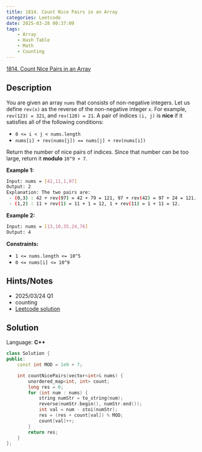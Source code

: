 ```yaml
---
title: 1814. Count Nice Pairs in an Array
categories: Leetcode
date: 2025-03-28 00:37:09
tags:
    - Array
    - Hash Table
    - Math
    - Counting
---
```


[1814. Count Nice Pairs in an Array](https://leetcode.com/problems/count-nice-pairs-in-an-array/description/)

## Description

You are given an array `nums` that consists of non-negative integers. Let us define `rev(x)` as the reverse of the non-negative integer `x`. For example, `rev(123) = 321`, and `rev(120) = 21`. A pair of indices `(i, j)` is **nice**  if it satisfies all of the following conditions:

- `0 <= i < j < nums.length`
- `nums[i] + rev(nums[j]) == nums[j] + rev(nums[i])`

Return the number of nice pairs of indices. Since that number can be too large, return it **modulo**  `10^9 + 7`.

**Example 1:**

```bash
Input: nums = [42,11,1,97]
Output: 2
Explanation: The two pairs are:
 - (0,3) : 42 + rev(97) = 42 + 79 = 121, 97 + rev(42) = 97 + 24 = 121.
 - (1,2) : 11 + rev(1) = 11 + 1 = 12, 1 + rev(11) = 1 + 11 = 12.
```

**Example 2:**

```bash
Input: nums = [13,10,35,24,76]
Output: 4
```

**Constraints:**

- `1 <= nums.length <= 10^5`
- `0 <= nums[i] <= 10^9`

## Hints/Notes

- 2025/03/24 Q1
- counting
- [Leetcode solution](https://leetcode.com/problems/count-nice-pairs-in-an-array/editorial/)

## Solution

Language: **C++**

```C++
class Solution {
public:
    const int MOD = 1e9 + 7;

    int countNicePairs(vector<int>& nums) {
        unordered_map<int, int> count;
        long res = 0;
        for (int num : nums) {
            string numStr = to_string(num);
            reverse(numStr.begin(), numStr.end());
            int val = num - stoi(numStr);
            res = (res + count[val]) % MOD;
            count[val]++;
        }
        return res;
    }
};
```
